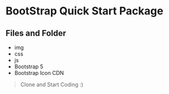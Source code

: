 # BootStrap Quick Start Package

## Files and Folder
- img
- css
- js
- Bootstrap 5
- Bootstrap Icon CDN

> Clone and Start Coding :)